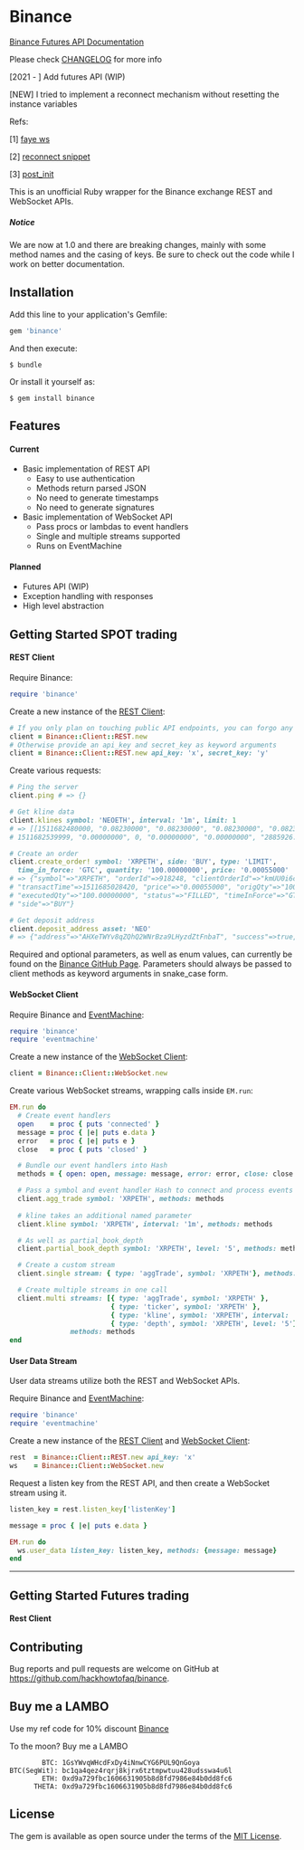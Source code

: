 # Binance

[Binance Futures API Documentation](https://binance-docs.github.io/apidocs/futures/en/#change-log)


Please check [CHANGELOG](https://github.com/hackhowtofaq/binance/blob/master/CHANGELOG.md) for more info

[2021 - ] Add futures API (WIP)

[NEW] I tried to implement a reconnect mechanism without resetting the instance variables

Refs:

[1] [faye ws](https://github.com/faye/faye-websocket-ruby/blob/master/lib/faye/websocket/client.rb)

[2] [reconnect snippet](https://github.com/imanel/websocket-eventmachine-client/issues/14)

[3] [post_init](https://github.com/eventmachine/eventmachine/blob/681bc4e995a3c860d08a22c48723eef2b7719ae4/lib/em/connection.rb)

This is an unofficial Ruby wrapper for the Binance exchange REST and WebSocket APIs.

##### Notice

We are now at 1.0 and there are breaking changes, mainly with some method names and the casing of keys. Be sure to check out the code while I work on better documentation.


## Installation

Add this line to your application's Gemfile:

```ruby
gem 'binance'
```

And then execute:

    $ bundle

Or install it yourself as:

    $ gem install binance
    
## Features

#### Current

* Basic implementation of REST API
  * Easy to use authentication
  * Methods return parsed JSON
  * No need to generate timestamps
  * No need to generate signatures
* Basic implementation of WebSocket API
  * Pass procs or lambdas to event handlers
  * Single and multiple streams supported
  * Runs on EventMachine

#### Planned
* Futures API (WIP)
* Exception handling with responses
* High level abstraction

## Getting Started SPOT trading

#### REST Client

Require Binance:

```ruby
require 'binance'
```

Create a new instance of the [REST Client](http://www.rubydoc.info/gems/binance):

```ruby
# If you only plan on touching public API endpoints, you can forgo any arguments
client = Binance::Client::REST.new
# Otherwise provide an api_key and secret_key as keyword arguments
client = Binance::Client::REST.new api_key: 'x', secret_key: 'y'
```

Create various requests:

```ruby
# Ping the server
client.ping # => {}

# Get kline data
client.klines symbol: 'NEOETH', interval: '1m', limit: 1
# => [[1511682480000, "0.08230000", "0.08230000", "0.08230000", "0.08230000", "0.00000000", 
# 1511682539999, "0.00000000", 0, "0.00000000", "0.00000000", "2885926.46000000"]]

# Create an order
client.create_order! symbol: 'XRPETH', side: 'BUY', type: 'LIMIT', 
  time_in_force: 'GTC', quantity: '100.00000000', price: '0.00055000'
# => {"symbol"=>"XRPETH", "orderId"=>918248, "clientOrderId"=>"kmUU0i6cMWzq1NElE6ZTdu", 
# "transactTime"=>1511685028420, "price"=>"0.00055000", "origQty"=>"100.00000000", 
# "executedQty"=>"100.00000000", "status"=>"FILLED", "timeInForce"=>"GTC", "type"=>"LIMIT", 
# "side"=>"BUY"}

# Get deposit address
client.deposit_address asset: 'NEO'
# => {"address"=>"AHXeTWYv8qZQhQ2WNrBza9LHyzdZtFnbaT", "success"=>true, "addressTag"=>"", "asset"=>"NEO"}
```

Required and optional parameters, as well as enum values, can currently be found on the [Binance GitHub Page](https://github.com/binance-exchange/binance-official-api-docs). Parameters should always be passed to client methods as keyword arguments in snake_case form.

#### WebSocket Client

Require Binance and [EventMachine](https://github.com/eventmachine/eventmachine):

```ruby
require 'binance'
require 'eventmachine'
```

Create a new instance of the [WebSocket Client](http://www.rubydoc.info/gems/binance):

```ruby
client = Binance::Client::WebSocket.new
```

Create various WebSocket streams, wrapping calls inside `EM.run`:

```ruby
EM.run do
  # Create event handlers
  open    = proc { puts 'connected' }
  message = proc { |e| puts e.data }
  error   = proc { |e| puts e }
  close   = proc { puts 'closed' }

  # Bundle our event handlers into Hash
  methods = { open: open, message: message, error: error, close: close }

  # Pass a symbol and event handler Hash to connect and process events
  client.agg_trade symbol: 'XRPETH', methods: methods
  
  # kline takes an additional named parameter
  client.kline symbol: 'XRPETH', interval: '1m', methods: methods

  # As well as partial_book_depth
  client.partial_book_depth symbol: 'XRPETH', level: '5', methods: methods

  # Create a custom stream
  client.single stream: { type: 'aggTrade', symbol: 'XRPETH'}, methods: methods

  # Create multiple streams in one call
  client.multi streams: [{ type: 'aggTrade', symbol: 'XRPETH' },
                         { type: 'ticker', symbol: 'XRPETH' },
                         { type: 'kline', symbol: 'XRPETH', interval: '1m'},
                         { type: 'depth', symbol: 'XRPETH', level: '5'}],
               methods: methods 
end
```

#### User Data Stream

User data streams utilize both the REST and WebSocket APIs.

Require Binance and [EventMachine](https://github.com/eventmachine/eventmachine):

```ruby
require 'binance'
require 'eventmachine'
```

Create a new instance of the [REST Client](http://www.rubydoc.info/gems/binance) and [WebSocket Client](http://www.rubydoc.info/gems/binance):

```ruby
rest  = Binance::Client::REST.new api_key: 'x'
ws    = Binance::Client::WebSocket.new
```

Request a listen key from the REST API, and then create a WebSocket stream using it.

```ruby
listen_key = rest.listen_key['listenKey']

message = proc { |e| puts e.data }

EM.run do
  ws.user_data listen_key: listen_key, methods: {message: message}
end
```

---

## Getting Started Futures trading
#### Rest Client 




## Contributing

Bug reports and pull requests are welcome on GitHub at https://github.com/hackhowtofaq/binance.

## Buy me a LAMBO

Use my ref code for 10% discount [Binance](https://www.binance.com/en/register?ref=UX5OQLL4 )

To the moon? Buy me a LAMBO

```
        BTC: 1GsYWvqWHcdFxDy4iNnwCYG6PUL9QnGoya
BTC(SegWit): bc1qa4qez4rqrj8kjrx6tztmpwtuu428udsswa4u6l
        ETH: 0xd9a729fbc1606631905b8d8fd7986e84b0dd8fc6
      THETA: 0xd9a729fbc1606631905b8d8fd7986e84b0dd8fc6
```

## License

The gem is available as open source under the terms of the [MIT License](http://opensource.org/licenses/MIT).
